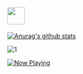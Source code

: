 ## <img height="40" src="https://media0.giphy.com/media/GLgPVZ5PLMOPe/giphy.gif?cid=ecf05e478rzi55b0ee9805pjeke4m62484hvcw61li83gth3&rid=giphy.gif"/>

[![Anurag's github stats](https://github-readme-stats.vercel.app/api?username=Bouncyyahomie&theme=blue-green)](https://github.com/Bouncyyahomie/github-readme-stats)

![1](https://github-readme-stats.vercel.app/api/top-langs/?username=Bouncyyahomie&theme=pink-green)

<a href="https://open.spotify.com/track/405SQUJdQut02dxtuQ0CZ3?si=zuqfd7pGTj6ZPVutoi-h6A/?opened">
  <img src="https://cdn.discordapp.com/attachments/689474874762461249/775048719707930644/Screen_Shot_2563-11-09_at_00.26.49.png" alt="Now Playing">
</a>

<!-- <div id = "some_issues">
  <p>It is a little list of problems you can face while implementing this kind of stuff</p>
  <ul id = "problem_list">
    <li>
      Github tend to cache anonymized URL, so you should visit this link if you have problem with image cache.
      https://docs.github.com/es/github/authenticating-to-github/about-anonymized-image-urls
    </li>
    <li>
      When you wrap your HTML in SVG/foreignObject maybe nothing show up. You can solve this issue visiting this link.
      https://stackoverflow.com/questions/13848039/svg-foreignobject-contents-do-not-display-unless-plain-text
    </li>
  </ul>
</div> -->
